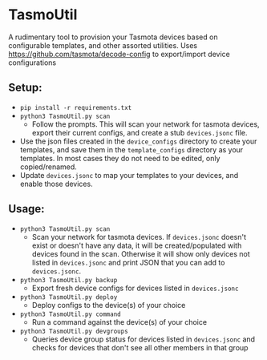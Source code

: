 # TasmoUtil
A rudimentary tool to provision your Tasmota devices based on configurable templates, and other assorted utilities.
Uses https://github.com/tasmota/decode-config to export/import device configurations

## Setup:
- `pip install -r requirements.txt`
- `python3 TasmoUtil.py scan`
    - Follow the prompts. This will scan your network for tasmota devices, export their current configs, and create a stub `devices.jsonc` file.
- Use the json files created in the `device_configs` directory to create your templates, and save them in the `template_configs` directory as your templates. In most cases they do not need to be edited, only copied/renamed.
- Update `devices.jsonc` to map your templates to your devices, and enable those devices.

## Usage:
* `python3 TasmoUtil.py scan`
  * Scan your network for tasmota devices. If `devices.jsonc` doesn't exist or doesn't have any data, it will be created/populated with devices found in the scan. Otherwise it will show only devices not listed in `devices.jsonc` and print JSON that you can add to `devices.jsonc`.
* `python3 TasmoUtil.py backup` 
  * Export fresh device configs for devices listed in `devices.jsonc`
* `python3 TasmoUtil.py deploy`
  * Deploy configs to the device(s) of your choice
* `python3 TasmoUtil.py command`
  * Run a command against the device(s) of your choice
* `python3 TasmoUtil.py devgroups`
  * Queries device group status for devices listed in `devices.jsonc` and checks for devices that don't see all other members in that group
